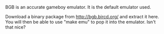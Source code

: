 BGB is an accurate gameboy emulator. It is the default emulator used.

Download a binary package from http://bgb.bircd.org/ and extract it here. You will then be able to use "make emu" to pop it into the emulator. Isn't that nice?